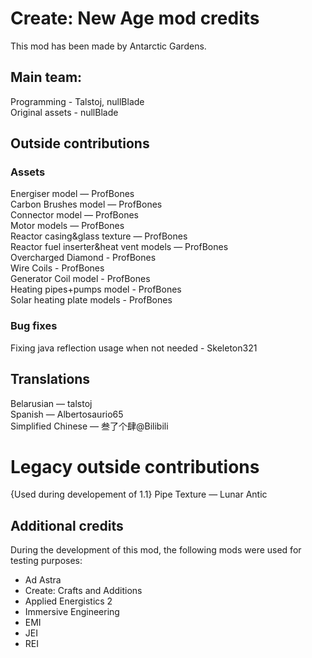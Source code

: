 # Create: New Age mod credits
This mod has been made by Antarctic Gardens.
## Main team:
Programming - Talstoj, nullBlade <br>
Original assets - nullBlade

## Outside contributions

### Assets
Energiser model — ProfBones <br>
Carbon Brushes model — ProfBones <br>
Connector model — ProfBones <br>
Motor models — ProfBones <br>
Reactor casing&glass texture — ProfBones <br>
Reactor fuel inserter&heat vent models — ProfBones <br>
Overcharged Diamond - ProfBones <br>
Wire Coils - ProfBones <br>
Generator Coil model - ProfBones <br>
Heating pipes+pumps model - ProfBones <br>
Solar heating plate models - ProfBones


### Bug fixes
Fixing java reflection usage when not needed - Skeleton321

## Translations
Belarusian — talstoj <br>
Spanish — Albertosaurio65 <br>
Simplified Chinese — 叁了个肆@Bilibili

# Legacy outside contributions
{Used during developement of 1.1} Pipe Texture — Lunar Antic <br>


## Additional credits

During the development of this mod, the following mods were used for testing purposes:
- Ad Astra
- Create: Crafts and Additions
- Applied Energistics 2
- Immersive Engineering 
- EMI
- JEI
- REI